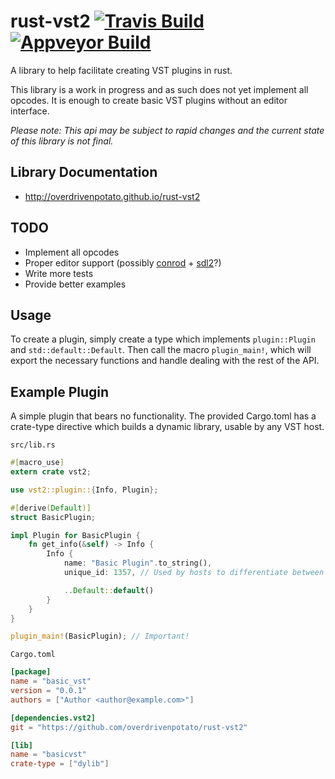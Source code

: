 # rust-vst2 [![Travis Build][trav-img]][trav-url] [![Appveyor Build][appv-img]][appv-url]
A library to help facilitate creating VST plugins in rust.

This library is a work in progress and as such does not yet implement all
opcodes. It is enough to create basic VST plugins without an editor interface.

*Please note: This api may be subject to rapid changes and the current state of
this library is not final.*

## Library Documentation
  * http://overdrivenpotato.github.io/rust-vst2

## TODO
  - Implement all opcodes
  - Proper editor support (possibly [conrod] + [sdl2]?)
  - Write more tests
  - Provide better examples

## Usage
To create a plugin, simply create a type which implements `plugin::Plugin` and
`std::default::Default`. Then call the macro `plugin_main!`, which will export
the necessary functions and handle dealing with the rest of the API.

## Example Plugin
A simple plugin that bears no functionality. The provided Cargo.toml has a
crate-type directive which builds a dynamic library, usable by any VST host.

`src/lib.rs`

```rust
#[macro_use]
extern crate vst2;

use vst2::plugin::{Info, Plugin};

#[derive(Default)]
struct BasicPlugin;

impl Plugin for BasicPlugin {
    fn get_info(&self) -> Info {
        Info {
            name: "Basic Plugin".to_string(),
            unique_id: 1357, // Used by hosts to differentiate between plugins.

            ..Default::default()
        }
    }
}

plugin_main!(BasicPlugin); // Important!
```

`Cargo.toml`

```toml
[package]
name = "basic_vst"
version = "0.0.1"
authors = ["Author <author@example.com>"]

[dependencies.vst2]
git = "https://github.com/overdrivenpotato/rust-vst2"

[lib]
name = "basicvst"
crate-type = ["dylib"]
```

[trav-img]: https://travis-ci.org/overdrivenpotato/rust-vst2.svg?branch=master
[trav-url]: https://travis-ci.org/overdrivenpotato/rust-vst2
[appv-img]: https://ci.appveyor.com/api/projects/status/4kg8efxas08b72bp?svg=true
[appv-url]: https://ci.appveyor.com/project/overdrivenpotato/rust-vst2
[sdl2]: https://github.com/AngryLawyer/rust-sdl2
[conrod]: https://github.com/PistonDevelopers/conrod
